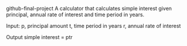 github-final-project
A calculator that calculates simple interest given principal, annual rate of interest and time period in years.

Input:
p, principal amount t, time period in years r, annual rate of interest

Output
simple interest = ptr
